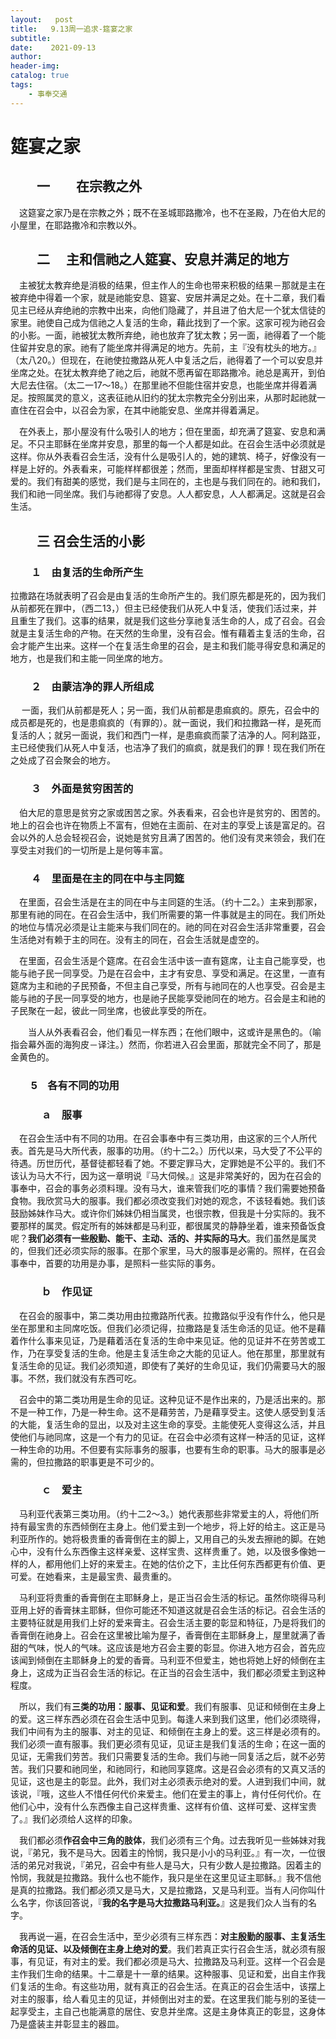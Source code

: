 ```yaml
---
layout:   post
title:   9.13周一追求-筵宴之家
subtitle:		
date:    2021-09-13
author: 
header-img: 
catalog: true
tags:
    - 事奉交通
---
```


# **筵宴之家**

##  　　**一　　在宗教之外** 

　这筵宴之家乃是在宗教之外；既不在圣城耶路撒冷，也不在圣殿，乃在伯大尼的小屋里，在耶路撒冷和宗教以外。 

## 　　**二** 　**主和信祂之人筵宴、安息并满足的地方**

　主被犹太教弃绝是消极的结果，但主作人的生命也带来积极的结果－那就是主在被弃绝中得着一个家，就是祂能安息、筵宴、安居并满足之处。在十二章，我们看见主已经从弃绝祂的宗教中出来，向他们隐藏了，并且进了伯大尼一个犹太信徒的家里。祂使自己成为信祂之人复活的生命，藉此找到了一个家。这家可视为祂召会的小影。一面，祂被犹太教所弃绝，祂也放弃了犹太教；另一面，祂得着了一个能住留并安息的家。祂有了能坐席并得满足的地方。先前，主『没有枕头的地方。』（太八20。）但现在，在祂使拉撒路从死人中复活之后，祂得着了一个可以安息并坐席之处。在犹太教弃绝了祂之后，祂就不愿再留在耶路撒冷。祂总是离开，到伯大尼去住宿。（太二一17～18。）在那里祂不但能住宿并安息，也能坐席并得着满足。按照属灵的意义，这表征祂从旧约的犹太宗教完全分别出来，从那时起祂就一直住在召会中，以召会为家，在其中祂能安息、坐席并得着满足。 

　在外表上，那小屋没有什么吸引人的地方；但在里面，却充满了筵宴、安息和满足。不只主耶稣在坐席并安息，那里的每一个人都是如此。在召会生活中必须就是这样。你从外表看召会生活，没有什么是吸引人的，她的建筑、椅子，好像没有一样是上好的。外表看来，可能样样都很差；然而，里面却样样都是宝贵、甘甜又可爱的。我们有甜美的感觉，我们是与主同在的，主也是与我们同在的。祂和我们，我们和祂一同坐席。我们与祂都得了安息。人人都安息，人人都满足。这就是召会生活。 

## 　　**三** **召会生活的小影** 

### 　　**１　由复活的生命所产生** 

拉撒路在场就表明了召会是由复活的生命所产生的。我们原先都是死的，因为我们从前都死在罪中，（西二13，）但主已经使我们从死人中复活，使我们活过来，并且重生了我们。这事的结果，就是我们这些分享祂复活生命的人，成了召会。召会就是主复活生命的产物。在天然的生命里，没有召会。惟有藉着主复活的生命，召会才能产生出来。这样一个在复活生命里的召会，是主和我们能寻得安息和满足的地方，也是我们和主能一同坐席的地方。 

### 　　**２　由蒙洁净的罪人所组成** 

　 一面，我们从前都是死人；另一面，我们从前都是患痲疯的。原先，召会中的成员都是死的，也是患痲疯的（有罪的）。就一面说，我们和拉撒路一样，是死而复活的人；就另一面说，我们和西门一样，是患痲疯而蒙了洁净的人。阿利路亚，主已经使我们从死人中复活，也洁净了我们的痲疯，就是我们的罪！现在我们所在之处成了召会聚会的地方。　

### 　　**３　外面是贫穷困苦的** 

　伯大尼的意思是贫穷之家或困苦之家。外表看来，召会也许是贫穷的、困苦的。地上的召会也许在物质上不富有，但她在主面前、在对主的享受上该是富足的。召会以外的人总会轻视召会，说她是贫穷且满了困苦的。他们没有灵来领会，我们在享受主对我们的一切所是上是何等丰富。 

### 　　**４　里面是在主的同在中与主同筵**

　在里面，召会生活是在主的同在中与主同筵的生活。（约十二2。）主来到那家，那里有祂的同在。在召会生活中，我们所需要的第一件事就是主的同在。我们所处的地位与情况必须是让主能来与我们同在的。祂的同在对召会生活非常重要，召会生活绝对有赖于主的同在。没有主的同在，召会生活就是虚空的。

 　在里面，召会生活是个筵席。在召会生活中该一直有筵席，让主自己能享受，也能与祂子民一同享受。乃是在召会中，主才有安息、享受和满足。在这里，一直有筵席为主和祂的子民预备，不但主自己享受，所有与祂同在的人也享受。召会是主能与祂的子民一同享受的地方，也是祂子民能享受祂同在的地方。召会是主和祂的子民聚在一起，彼此一同坐席，也彼此享受的所在。 

　　当人从外表看召会，他们看见一样东西；在他们眼中，这或许是黑色的。（喻指会幕外面的海狗皮－译注。）然而，你若进入召会里面，那就完全不同了，那是金黄色的。 

### 　　**5**　**各有不同的功用** 

### 　　　**ａ　服事**

 　在召会生活中有不同的功用。在召会事奉中有三类功用，由这家的三个人所代表。首先是马大所代表，服事的功用。（约十二2。）历代以来，马大受了不公平的待遇。历世历代，基督徒都轻看了她。不要定罪马大，定罪她是不公平的。我们不该认为马大不行，因为这一章明说『马大伺候。』这是非常美好的，因为在召会的事奉中，召会的事务必须料理。没有马大，谁来管我们吃的事情？我们需要她预备食物。我欣赏马大的服事。我们都必须改变我们对她的观念，不该轻看她。我们该鼓励姊妹作马大。或许你们姊妹仍相当属灵，也很宗教，但我是十分实际的。我不要那样的属灵。假定所有的姊妹都是马利亚，都很属灵的静静坐着，谁来预备饭食呢？**我们必须有一些殷勤、能干、主动、活的、并实际的马大**。我们虽然是属灵的，但我们还必须实际的服事。在那个家里，马大的服事是必需的。照样，在召会事奉中，首要的功用是办事，是照料一些实际的事务。 

### 　　　**ｂ　作见证** 

　在召会的服事中，第二类功用由拉撒路所代表。拉撒路似乎没有作什么，他只是坐在那里和主同席吃饭。但我们必须记得，拉撒路是复活生命活的见证。他不是藉着作什么事来见证，乃是藉着活在复活的生命中来见证。他的见证并不在劳苦或工作，乃在享受复活的生命。他是主复活生命之大能的见证人。他在那里，那里就有复活生命的见证。我们必须知道，即使有了美好的生命见证，我们仍需要马大的服事。不然，我们就没有东西可吃。

 　召会中的第二类功用是生命的见证。这种见证不是作出来的，乃是活出来的。那不是一种工作，乃是一种生命。这不是藉劳苦，乃是藉享受主。这使人感受到复活的大能，复活生命的显出，以及对主这生命的享受。主能使死人变得这么活，并且使他们与祂同席，这是一个有力的见证。在召会中必须有这样一种活的见证，这样一种生命的功用。不但要有实际事务的服事，也要有生命的职事。马大的服事是必需的，但拉撒路的职事更是不可少的。

###  　　　**ｃ　爱主**

 　马利亚代表第三类功用。（约十二2～3。）她代表那些非常爱主的人，将他们所持有最宝贵的东西倾倒在主身上。他们爱主到一个地步，将上好的给主。这正是马利亚所作的。她将极贵重的香膏倒在主的脚上，又用自己的头发去擦祂的脚。在她心中，没有什么东西像主这样亲爱、这样宝贵、这样贵重了。她，以及很多像她一样的人，都用他们上好的来爱主。在她的估价之下，主比任何东西都更有价值、更可爱。在她看来，主是最宝贵、最贵重的。 

　马利亚将贵重的香膏倒在主耶稣身上，是正当召会生活的标记。虽然你晓得马利亚用上好的香膏抹主耶稣，但你可能还不知道这就是召会生活的标记。召会生活的主要特征就是用我们上好的爱来膏主。召会生活主要的彰显和特征，乃是将我们的香膏倒在祂身上。召会在这里被比喻为屋子，香膏倒在主耶稣身上，屋里就满了香甜的气味，悦人的气味。这应该是地方召会主要的彰显。你进入地方召会，首先应该闻到倾倒在主耶稣身上的爱的香膏。马利亚不但爱主，她也将她上好的倾倒在主身上，这成为正当召会生活的标记。在正当的召会生活中，我们都必须爱主到这种程度。

 　所以，我们有**三类的功用：服事、见证和爱**。我们有服事、见证和倾倒在主身上的爱。这三样东西必须在召会生活中见到。每逢人来到我们这里，他们必须晓得，我们中间有为主的服事、对主的见证、和倾倒在主身上的爱。这三样是必须有的。我们必须一直有服事。我们更必须有见证，见证主是我们复活的生命；在这一面的见证，无需我们劳苦。我们只需要复活的生命。我们与祂一同复活之后，就不必劳苦。我们只要和祂同坐，和祂同行，和祂同享筵席。这是召会必须有的又真又活的见证，这也是主的彰显。此外，我们对主必须表示绝对的爱。人进到我们中间，就该说，『哦，这些人不惜任何代价来爱主。他们在爱主的事上，肯付任何代价。在他们心中，没有什么东西像主自己这样贵重、这样有价值、这样可爱、这样宝贵了。』我们必须给人这样的印象。

　我们都必须**作召会中三角的肢体**，我们必须有三个角。过去我听见一些姊妹对我说，『弟兄，我不是马大。因着主的怜悯，我只是小小的马利亚。』有一次，一位很活的弟兄对我说，『弟兄，召会中有些人是马大，只有少数人是拉撒路。因着主的怜悯，我就是拉撒路。我什么也不能作，我只是坐在这里见证主耶稣。』我不信他是真的拉撒路。我们都必须又是马大，又是拉撒路，又是马利亚。当有人问你叫什么名字，你该回答说，『**我的名字是马大拉撒路马利亚。**』这是我们众人当有的名字。

 　我再说一遍，在召会生活中，至少必须有三样东西：**对主殷勤的服事、主复活生命活的见证、以及倾倒在主身上绝对的爱**。我们若真正实行召会生活，就必须有服事，有见证，有对主的爱。我们都必须是马大、拉撒路及马利亚。这样一个召会是主作我们生命的结果。十二章是十一章的结果。这种服事、见证和爱，出自主作我们复活的生命。有这些功用，就有真正的召会生活。在真正的召会生活中，该摆上对主的服事，给人看见主的见证，并倾倒出对主的爱。在这里我们能与别的圣徒一起享受主，主自己也能满意的居住、安息并坐席。这是主身体真正的彰显，这身体乃是盛装主并彰显主的器皿。 

　　 

 

 

　